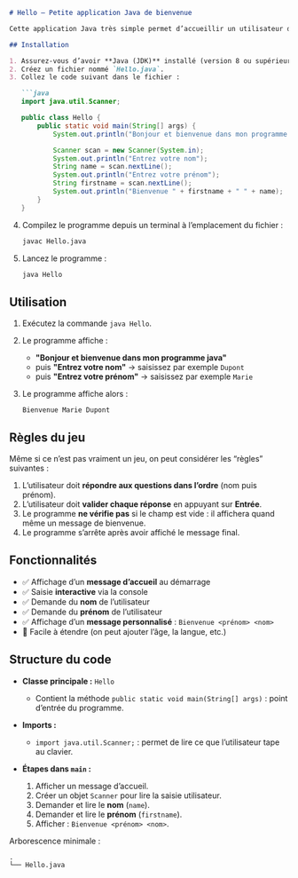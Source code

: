 ````markdown
# Hello – Petite application Java de bienvenue

Cette application Java très simple permet d’accueillir un utilisateur dans la console, de lui demander son nom et son prénom, puis d’afficher un message de bienvenue personnalisé.

## Installation

1. Assurez-vous d’avoir **Java (JDK)** installé (version 8 ou supérieure).
2. Créez un fichier nommé `Hello.java`.
3. Collez le code suivant dans le fichier :

   ```java
   import java.util.Scanner;

   public class Hello {
       public static void main(String[] args) {
           System.out.println("Bonjour et bienvenue dans mon programme java");

           Scanner scan = new Scanner(System.in);
           System.out.println("Entrez votre nom");
           String name = scan.nextLine();
           System.out.println("Entrez votre prénom");
           String firstname = scan.nextLine();
           System.out.println("Bienvenue " + firstname + " " + name);
       }
   }
````

4. Compilez le programme depuis un terminal à l’emplacement du fichier :

   ```bash
   javac Hello.java
   ```

5. Lancez le programme :

   ```bash
   java Hello
   ```

## Utilisation

1. Exécutez la commande `java Hello`.
2. Le programme affiche :

   * **"Bonjour et bienvenue dans mon programme java"**
   * puis **"Entrez votre nom"** → saisissez par exemple `Dupont`
   * puis **"Entrez votre prénom"** → saisissez par exemple `Marie`
3. Le programme affiche alors :

   ```text
   Bienvenue Marie Dupont
   ```

## Règles du jeu

Même si ce n’est pas vraiment un jeu, on peut considérer les “règles” suivantes :

1. L’utilisateur doit **répondre aux questions dans l’ordre** (nom puis prénom).
2. L’utilisateur doit **valider chaque réponse** en appuyant sur **Entrée**.
3. Le programme **ne vérifie pas** si le champ est vide : il affichera quand même un message de bienvenue.
4. Le programme s’arrête après avoir affiché le message final.

## Fonctionnalités

* ✅ Affichage d’un **message d’accueil** au démarrage
* ✅ Saisie **interactive** via la console
* ✅ Demande du **nom** de l’utilisateur
* ✅ Demande du **prénom** de l’utilisateur
* ✅ Affichage d’un **message personnalisé** : `Bienvenue <prénom> <nom>`
* 🧪 Facile à étendre (on peut ajouter l’âge, la langue, etc.)

## Structure du code

* **Classe principale :** `Hello`

  * Contient la méthode `public static void main(String[] args)` : point d’entrée du programme.
* **Imports :**

  * `import java.util.Scanner;` : permet de lire ce que l’utilisateur tape au clavier.
* **Étapes dans `main` :**

  1. Afficher un message d’accueil.
  2. Créer un objet `Scanner` pour lire la saisie utilisateur.
  3. Demander et lire le **nom** (`name`).
  4. Demander et lire le **prénom** (`firstname`).
  5. Afficher : `Bienvenue <prénom> <nom>`.

Arborescence minimale :

```text
.
└── Hello.java
```

```
```
